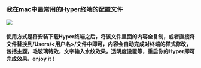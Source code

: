 ### 我在mac中最常用的Hyper终端的配置文件

![](https://pic.imgdb.cn/item/622952ed5baa1a80abc8607b.jpg)

#### 使用方式是将安装下载Hyper终端之后，将该文件里面的内容全复制，或者直接将文件替换到/Users/<用户名>/文件中即可，内容会自动完成对终端的样式修改，包括主题，毛玻璃特效，文字输入水纹效果，透明度设置等，重启你的Hyper即可完成效果，enjoy it！